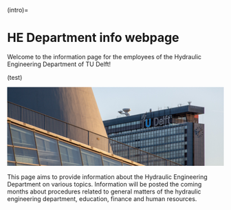 (intro)=
# HE Department info webpage

Welcome to the information page for the employees of the Hydraulic Engineering Department of TU Delft!

(test)

![Landing page](/../figures/Campus-TUDelft-intro.jpg) 

This page aims to provide information about the Hydraulic Engineering Department on various topics. 
Information will be posted the coming months about procedures related to general matters of the hydraulic engineering department, education, finance and human resources.




